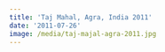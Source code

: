 ```yaml
---
title: 'Taj Mahal, Agra, India 2011'
date: '2011-07-26'
image: /media/taj-majal-agra-2011.jpg
---
```


